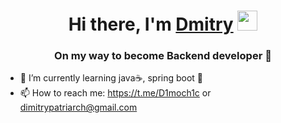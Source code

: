 <h1 align="center">Hi there, I'm <a href="https://github.com/CAThubb" target="_blank">Dmitry</a> 
<img src="https://github.com/blackcater/blackcater/raw/main/images/Hi.gif" height="32"/></h1>
<h3 align="center">On my way to become Backend developer 🦍</h3>

- 🌱 I’m currently learning java☕, spring boot 🌿
- 📫 How to reach me: https://t.me/D1moch1c or dimitrypatriarch@gmail.com
<!--
**CAThubb/CAThubb** is a ✨ _special_ ✨ repository because its `README.md` (this file) appears on your GitHub profile.

Here are some ideas to get you started:

- 🔭 I’m currently working on ...
- 🌱 I’m currently learning ...
- 👯 I’m looking to collaborate on ...
- 🤔 I’m looking for help with ...
- 💬 Ask me about ...
- 📫 How to reach me: ...
- 😄 Pronouns: ...
- ⚡ Fun fact: ...
-->
